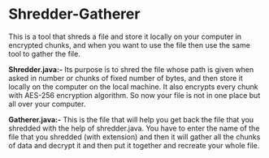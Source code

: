 # Shredder-Gatherer
This is a tool that shreds a file and store it locally on your computer in encrypted chunks, and when you want to use the file then use the same tool to gather the file.

**Shredder.java:-**
Its purpose is to shred the file whose path is given when asked in number or chunks of fixed number of bytes, and then store it locally on the computer on the local machine. It also encrypts every chunk with AES-256 encryption algorithm. So now your file is not in one place but all over your computer.

**Gatherer.java:-**
This is the file that will help you get back the file that you shredded with the help of shredder.java. You have to enter the name of the file that you shredded (with extension) and then it will gather all the chunks of data and decrypt it and then put it together and recreate your whole file.
